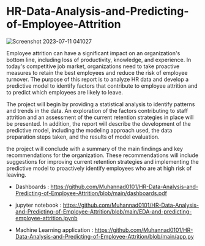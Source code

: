 # HR-Data-Analysis-and-Predicting-of-Employee-Attrition

![Screenshot 2023-07-11 041027](https://github.com/Muhannad0101/HR-Data-Analysis-and-Predicting-of-Employee-Attrition/assets/102443619/28f6d787-489c-47c8-b48f-6f331c28d937)


Employee attrition can have a significant impact on an organization's bottom line, including loss of productivity, knowledge, and experience. In today's competitive job market, organizations need to take proactive measures to retain the best employees and reduce the risk of employee turnover. The purpose of this report is to analyze HR data and develop a predictive model to identify factors that contribute to employee attrition and to predict which employees are likely to leave.

The project will begin by providing a statistical analysis to identify patterns and trends in the data. An exploration of the factors contributing to staff attrition and an assessment of the current retention strategies in place will be presented. In addition, the report will describe the development of the predictive model, including the modeling approach used, the data preparation steps taken, and the results of model evaluation.

the project will conclude with a summary of the main findings and key recommendations for the organization. These recommendations will include suggestions for improving current retention strategies and implementing the predictive model to proactively identify employees who are at high risk of leaving.

- Dashboards : https://github.com/Muhannad0101/HR-Data-Analysis-and-Predicting-of-Employee-Attrition/blob/main/dashboards.pdf

- jupyter notebook : https://github.com/Muhannad0101/HR-Data-Analysis-and-Predicting-of-Employee-Attrition/blob/main/EDA-and-predicting-employee-attrition.ipynb

- Machine Learning application : https://github.com/Muhannad0101/HR-Data-Analysis-and-Predicting-of-Employee-Attrition/blob/main/app.py
